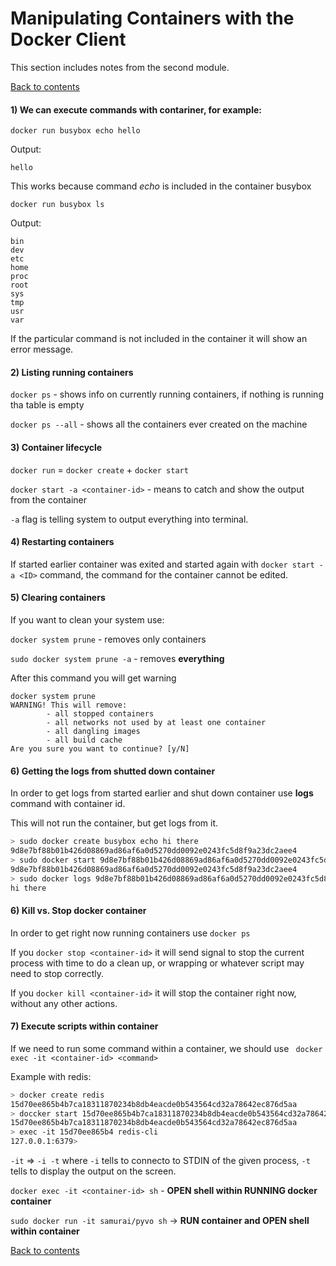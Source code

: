# Manipulating Containers with the Docker Client

This section includes notes from the second module.

[Back to contents](/README.md)

#### 1) We can execute commands with contariner, for example:

```docker run busybox echo hello```

Output:

```hello```

This works because command *echo* is included in the container busybox

```docker run busybox ls```

Output:

```
bin
dev
etc
home
proc
root
sys
tmp
usr
var
```
If the particular command is not included in the container it will show an error message.

#### 2) Listing running containers
```docker ps``` - shows info on currently running containers, if nothing is running tha table is empty

```docker ps --all``` - shows all the containers ever created on the machine

#### 3) Container lifecycle
```docker run``` = ```docker create``` + ```docker start```

```docker start -a <container-id>``` - means to catch and show the output from the container

```-a``` flag is telling system to output everything into terminal.

#### 4) Restarting containers
If started earlier container was exited and started again with ```docker start -a <ID>``` command, the command for the container cannot be edited. 

#### 5) Clearing containers
If you want to clean your system use:

```docker system prune``` - removes only containers

```sudo docker system prune -a``` - removes **everything**

After this command you will get warning

```
docker system prune
WARNING! This will remove:
        - all stopped containers
        - all networks not used by at least one container
        - all dangling images
        - all build cache
Are you sure you want to continue? [y/N]
```

#### 6) Getting the logs from shutted down container

In order to get logs from started earlier and shut down container use **logs** command with container id.

This will not run the container, but get logs from it.

```bash
> sudo docker create busybox echo hi there
9d8e7bf88b01b426d08869ad86af6a0d5270dd0092e0243fc5d8f9a23dc2aee4
> sudo docker start 9d8e7bf88b01b426d08869ad86af6a0d5270dd0092e0243fc5d8f9a23dc2aee4
9d8e7bf88b01b426d08869ad86af6a0d5270dd0092e0243fc5d8f9a23dc2aee4
> sudo docker logs 9d8e7bf88b01b426d08869ad86af6a0d5270dd0092e0243fc5d8f9a23dc2aee4
hi there
```

#### 6) Kill vs. Stop docker container

In order to get right now running containers use ```docker ps```

If you ```docker stop <container-id>``` it will send signal to stop the current process with time to do a clean up, or wrapping or whatever script may need to stop correctly.

If you ```docker kill <container-id>``` it will stop the container right now, without any other actions.

#### 7) Execute scripts within container

If we need to run some command within a container, we should use ``` docker exec -it <container-id> <command>```

Example with redis:
```bash
> docker create redis
15d70ee865b4b7ca18311870234b8db4eacde0b543564cd32a78642ec876d5aa
> doccker start 15d70ee865b4b7ca18311870234b8db4eacde0b543564cd32a78642ec876d5aa
15d70ee865b4b7ca18311870234b8db4eacde0b543564cd32a78642ec876d5aa
> exec -it 15d70ee865b4 redis-cli
127.0.0.1:6379> 
```

```-it``` => ```-i -t``` where ```-i``` tells to connecto to STDIN of the given process, ```-t``` tells to display the output on the screen.


```docker exec -it <container-id> sh``` - **OPEN shell within RUNNING docker container**

```sudo docker run -it samurai/pyvo sh``` -> **RUN container and OPEN shell within container**

[Back to contents](/README.md)
